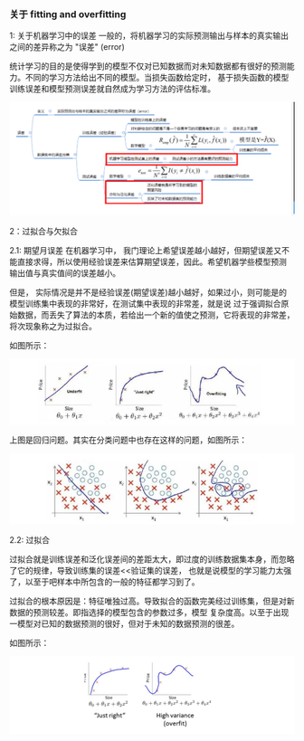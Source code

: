 ### 关于 fitting and overfitting

1: 关于机器学习中的误差
   一般的，将机器学习的实际预测输出与样本的真实输出之间的差异称之为 "误差" (error)

统计学习的目的是使得学到的模型不仅对已知数据而对未知数据都有很好的预测能力。不同的学习方法给出不同的模型。当损失函数给定时，
基于损失函数的模型训练误差和模型预测误差就自然成为学习方法的评估标准。

![img.png](img/fitting/img.png)


2：过拟合与欠拟合

  2.1: 期望月误差
  在机器学习中， 我门理论上希望误差越小越好，但期望误差又不能直接求得，所以使用经验误差来估算期望误差，因此。希望机器学些模型预测
输出值与真实值间的误差越小。

但是， 实际情况是并不是经验误差(期望误差)越小越好，如果过小，则可能是的模型训练集中表现的非常好，在测试集中表现的非常差，就是说
过于强调拟合原始数据，而丢失了算法的本质，若给出一个新的值使之预测，它将表现的非常差，将次现象称之为过拟合。

如图所示：

![img_1.png](img/fitting/img_1.png)

上图是回归问题。其实在分类问题中也存在这样的问题，如图所示：

![img_2.png](img/fitting/img_2.png)

2.2: 过拟合

过拟合就是训练误差和泛化误差间的差距太大，即过度的训练数据集本身，而忽略了它的规律，导致训练集的误差<<验证集的误差，
也就是说模型的学习能力太强了，以至于吧样本中所包含的一般的特征都学习到了。

过拟合的根本原因是：特征唯独过高。导致拟合的函数完美经过训练集，但是对新数据的预测较差。即指选择的模型包含的参数过多，模型
复杂度高。以至于出现一模型对已知的数据预测的很好，但对于未知的数据预测的很差。

如图所示：

![img_3.png](img/fitting/img_3.png)